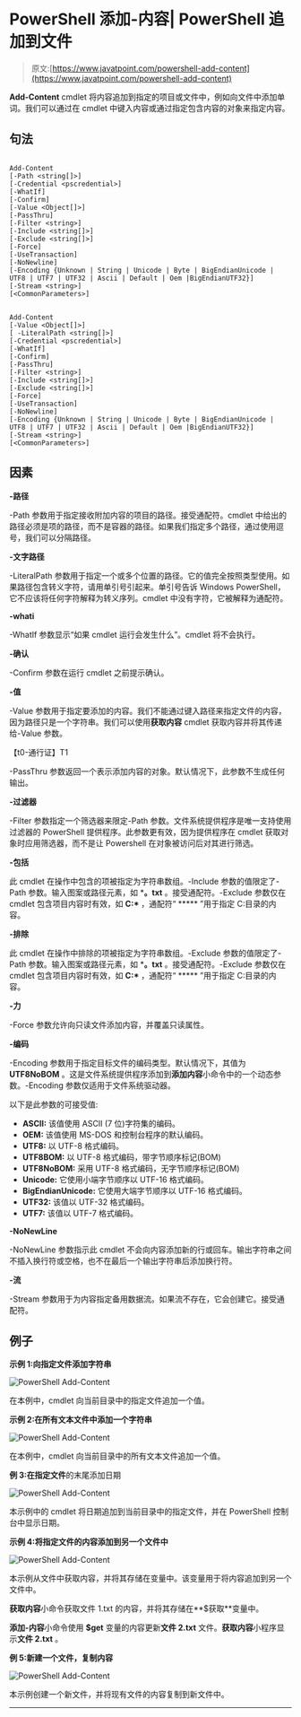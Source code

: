 # PowerShell 添加-内容| PowerShell 追加到文件

> 原文:[https://www.javatpoint.com/powershell-add-content](https://www.javatpoint.com/powershell-add-content)

**Add-Content** cmdlet 将内容追加到指定的项目或文件中，例如向文件中添加单词。我们可以通过在 cmdlet 中键入内容或通过指定包含内容的对象来指定内容。

## 句法

```

Add-Content 
[-Path <string[]>] 
[-Credential <pscredential>] 
[-WhatIf] 
[-Confirm]
[-Value <Object[]>] 
[-PassThru] 
[-Filter <string>] 
[-Include <string[]>] 
[-Exclude <string[]>] 
[-Force] 
[-UseTransaction] 
[-NoNewline] 
[-Encoding {Unknown | String | Unicode | Byte | BigEndianUnicode | UTF8 | UTF7 | UTF32 | Ascii | Default | Oem |BigEndianUTF32}] 
[-Stream <string>]  
[<CommonParameters>]

```

```

Add-Content 
[-Value <Object[]>]
[ -LiteralPath <string[]>]
[-Credential <pscredential>] 
[-WhatIf] 
[-Confirm]
[-PassThru] 
[-Filter <string>] 
[-Include <string[]>]
[-Exclude <string[]>] 
[-Force] 
[-UseTransaction] 
[-NoNewline]
[-Encoding {Unknown | String | Unicode | Byte | BigEndianUnicode | UTF8 | UTF7 | UTF32 | Ascii | Default | Oem |BigEndianUTF32}] 
[-Stream <string>]  
[<CommonParameters>]

```

## 因素

**-路径**

-Path 参数用于指定接收附加内容的项目的路径。接受通配符。cmdlet 中给出的路径必须是项的路径，而不是容器的路径。如果我们指定多个路径，通过使用逗号，我们可以分隔路径。

**-文字路径**

-LiteralPath 参数用于指定一个或多个位置的路径。它的值完全按照类型使用。如果路径包含转义字符，请用单引号引起来。单引号告诉 Windows PowerShell，它不应该将任何字符解释为转义序列。cmdlet 中没有字符，它被解释为通配符。

**-whati**

-WhatIf 参数显示“如果 cmdlet 运行会发生什么”。cmdlet 将不会执行。

**-确认**

-Confirm 参数在运行 cmdlet 之前提示确认。

**-值**

-Value 参数用于指定要添加的内容。我们不能通过键入路径来指定文件的内容，因为路径只是一个字符串。我们可以使用**获取内容** cmdlet 获取内容并将其传递给-Value 参数。

【t0-通行证】T1

-PassThru 参数返回一个表示添加内容的对象。默认情况下，此参数不生成任何输出。

**-过滤器**

-Filter 参数指定一个筛选器来限定-Path 参数。文件系统提供程序是唯一支持使用过滤器的 PowerShell 提供程序。此参数更有效，因为提供程序在 cmdlet 获取对象时应用筛选器，而不是让 Powershell 在对象被访问后对其进行筛选。

**-包括**

此 cmdlet 在操作中包含的项被指定为字符串数组。-Include 参数的值限定了-Path 参数。输入图案或路径元素，如 ***。txt** 。接受通配符。-Exclude 参数仅在 cmdlet 包含项目内容时有效，如 **C:\*** ，通配符“ ***** ”用于指定 C:目录的内容。

**-排除**

此 cmdlet 在操作中排除的项被指定为字符串数组。-Exclude 参数的值限定了-Path 参数。输入图案或路径元素，如 ***。txt** 。接受通配符。-Exclude 参数仅在 cmdlet 包含项目内容时有效，如 **C:\*** ，通配符“ ***** ”用于指定 C:目录的内容。

**-力**

-Force 参数允许向只读文件添加内容，并覆盖只读属性。

**-编码**

-Encoding 参数用于指定目标文件的编码类型。默认情况下，其值为 **UTF8NoBOM** 。这是文件系统提供程序添加到**添加内容**小命令中的一个动态参数。-Encoding 参数仅适用于文件系统驱动器。

以下是此参数的可接受值:

*   **ASCII:** 该值使用 ASCII (7 位)字符集的编码。
*   **OEM:** 该值使用 MS-DOS 和控制台程序的默认编码。
*   **UTF8:** 以 UTF-8 格式编码。
*   **UTF8BOM:** 以 UTF-8 格式编码，带字节顺序标记(BOM)
*   **UTF8NoBOM:** 采用 UTF-8 格式编码，无字节顺序标记(BOM)
*   **Unicode:** 它使用小端字节顺序以 UTF-16 格式编码。
*   **BigEndianUnicode:** 它使用大端字节顺序以 UTF-16 格式编码。
*   **UTF32:** 该值以 UTF-32 格式编码。
*   **UTF7:** 该值以 UTF-7 格式编码。

**-NoNewLine**

-NoNewLine 参数指示此 cmdlet 不会向内容添加新的行或回车。输出字符串之间不插入换行符或空格，也不在最后一个输出字符串后添加换行符。

**-流**

-Stream 参数用于为内容指定备用数据流。如果流不存在，它会创建它。接受通配符。

## 例子

**示例 1:向指定文件添加字符串**

![PowerShell Add-Content](../Images/1263e5a4695ac0cb70c8ec298d41119a.png)

在本例中，cmdlet 向当前目录中的指定文件追加一个值。

**示例 2:在所有文本文件中添加一个字符串**

![PowerShell Add-Content](../Images/65427fd5beb8b111ec958c43784d36d7.png)

在本例中，cmdlet 向当前目录中的所有文本文件追加一个值。

**例 3:在指定文件**的末尾添加日期

![PowerShell Add-Content](../Images/fe0cb0b6fb2dea7daf50186bb7f0b17f.png)

本示例中的 cmdlet 将日期追加到当前目录中的指定文件，并在 PowerShell 控制台中显示日期。

**示例 4:将指定文件的内容添加到另一个文件中**

![PowerShell Add-Content](../Images/d1d1928e54ffb4e5613282629267b25e.png)

本示例从文件中获取内容，并将其存储在变量中。该变量用于将内容追加到另一个文件中。

**获取内容**小命令获取文件 1.txt 的内容，并将其存储在**$获取**变量中。

**添加-内容**小命令使用 **$get** 变量的内容更新**文件 2.txt** 文件。**获取内容**小程序显示**文件 2.txt** 。

**例 5:新建一个文件，复制内容**

![PowerShell Add-Content](../Images/a26d1b403e737152e630cdc51853f32d.png)

本示例创建一个新文件，并将现有文件的内容复制到新文件中。

* * *